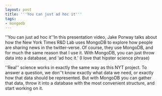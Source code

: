 ```yaml
---
layout: post
title: '''You can just ad hoc it'''
tags:
- mongodb
---
```

''You can just ad hoc it''In this presentation video, Jake Porway talks about how the New York Times R&D Lab uses MongoDB to explore how people are sharing news in the twitter-verse. Of course, they use MongoDB, and for much the same reason that I use it. With MongoDB, you can just throw data into a database, and ‘ad hoc it.’ (I love that hipster science phrase)

''Real'' science works in exactly the same way as this NYT project. To answer a question, we don''t know exactly what data we need, or exactly how that data should be represented. But with MongoDB you can gather that data, throw it into a database with the most convenient structure, and start working on it.
